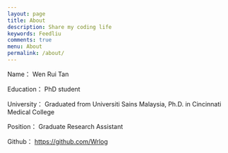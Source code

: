 ```yaml
---
layout: page
title: About
description: Share my coding life
keywords: Feedliu
comments: true
menu: About
permalink: /about/
---
```


Name： Wen Rui Tan

Education： PhD student

University： Graduated from Universiti Sains Malaysia, Ph.D. in Cincinnati Medical College

Position： Graduate Research Assistant

Github： https://github.com/Wrlog
